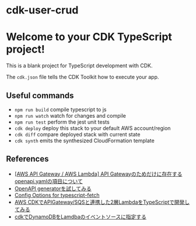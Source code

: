 # cdk-user-crud

# Welcome to your CDK TypeScript project!

This is a blank project for TypeScript development with CDK.

The `cdk.json` file tells the CDK Toolkit how to execute your app.

## Useful commands

 * `npm run build`   compile typescript to js
 * `npm run watch`   watch for changes and compile
 * `npm run test`    perform the jest unit tests
 * `cdk deploy`      deploy this stack to your default AWS account/region
 * `cdk diff`        compare deployed stack with current state
 * `cdk synth`       emits the synthesized CloudFormation template

## References

- [[AWS API Gateway / AWS Lambda] API Gatewayのためだけに存在するopenapi.yamlの項目について](https://qiita.com/siruku6/items/f98012cb5ca495cc7376)
- [OpenAPI generatorを試してみる](https://qiita.com/amuyikam/items/e8a45daae59c68be0fc8)
- [Config Options for typescript-fetch](https://openapi-generator.tech/docs/generators/typescript-fetch)
- [AWS CDKでAPIGateway/SQSと連携した2層LambdaをTypeScriptで開発してみる](https://dev.classmethod.jp/articles/aws-cdk-serverless-develop/)
- [cdkでDynamoDBをLamdbaのイベントソースに指定する](https://dev.classmethod.jp/articles/lambda-eventsource-with-dynamodb-by-cdk/)